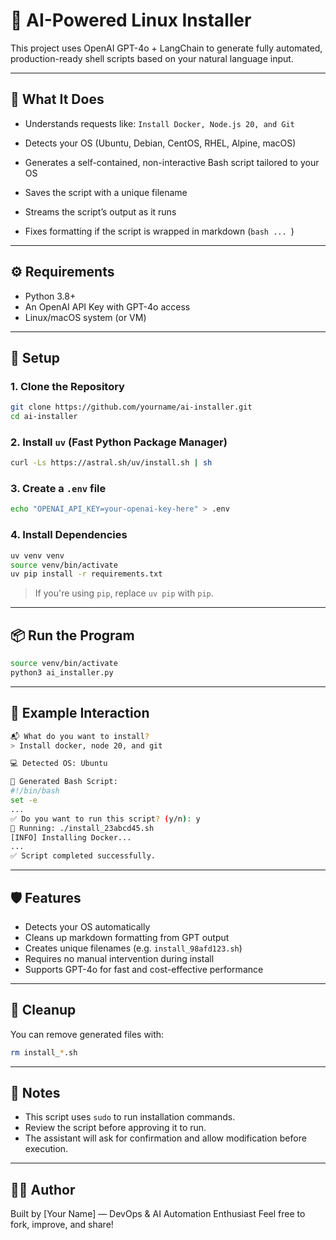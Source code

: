 # 🤖 AI-Powered Linux Installer

This project uses OpenAI GPT-4o + LangChain to generate fully automated, production-ready shell scripts based on your natural language input.

---

## 🧠 What It Does

* Understands requests like:
  `Install Docker, Node.js 20, and Git`

* Detects your OS (Ubuntu, Debian, CentOS, RHEL, Alpine, macOS)

* Generates a self-contained, non-interactive Bash script tailored to your OS

* Saves the script with a unique filename

* Streams the script’s output as it runs

* Fixes formatting if the script is wrapped in markdown (`bash ... `)

---

## ⚙️ Requirements

* Python 3.8+
* An OpenAI API Key with GPT-4o access
* Linux/macOS system (or VM)

---

## 🚀 Setup

### 1. Clone the Repository

```bash
git clone https://github.com/yourname/ai-installer.git
cd ai-installer
```

### 2. Install `uv` (Fast Python Package Manager)

```bash
curl -Ls https://astral.sh/uv/install.sh | sh
```

### 3. Create a `.env` file

```bash
echo "OPENAI_API_KEY=your-openai-key-here" > .env
```

### 4. Install Dependencies

```bash
uv venv venv
source venv/bin/activate
uv pip install -r requirements.txt
```

> If you're using `pip`, replace `uv pip` with `pip`.

---

## 📦 Run the Program

```bash
source venv/bin/activate
python3 ai_installer.py
```

---

## 💬 Example Interaction

```bash
📬 What do you want to install?
> Install docker, node 20, and git

💻 Detected OS: Ubuntu

📜 Generated Bash Script:
#!/bin/bash
set -e
...
✅ Do you want to run this script? (y/n): y
🚀 Running: ./install_23abcd45.sh
[INFO] Installing Docker...
...
✅ Script completed successfully.
```

---

## 🛡 Features

* Detects your OS automatically
* Cleans up markdown formatting from GPT output
* Creates unique filenames (e.g. `install_98afd123.sh`)
* Requires no manual intervention during install
* Supports GPT-4o for fast and cost-effective performance

---

## 🧼 Cleanup

You can remove generated files with:

```bash
rm install_*.sh
```

---

## 📌 Notes

* This script uses `sudo` to run installation commands.
* Review the script before approving it to run.
* The assistant will ask for confirmation and allow modification before execution.

---

## 👨‍💻 Author

Built by \[Your Name] — DevOps & AI Automation Enthusiast
Feel free to fork, improve, and share!
